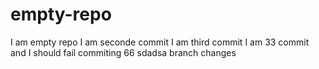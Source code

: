 # empty-repo
I am empty repo
I am seconde commit
I am third commit
I am 33 commit and I should fail
commiting 66
sdadsa
branch changes